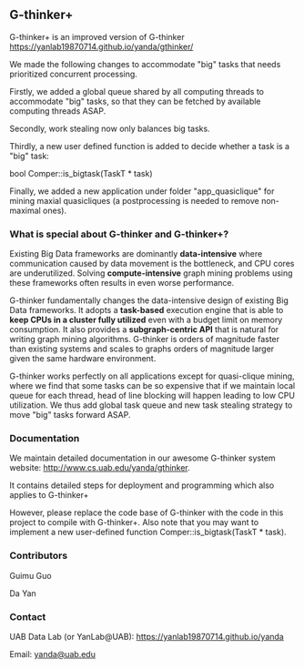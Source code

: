 ## G-thinker+
G-thinker+ is an improved version of G-thinker https://yanlab19870714.github.io/yanda/gthinker/

We made the following changes to accommodate "big" tasks that needs prioritized concurrent processing.

Firstly, we added a global queue shared by all computing threads to accommodate "big" tasks, so that they can be fetched by available computing threads ASAP.

Secondly, work stealing now only balances big tasks.

Thirdly, a new user defined function is added to decide whether a task is a "big" task:

bool Comper::is_bigtask(TaskT * task)

Finally, we added a new application under folder "app_quasiclique" for mining maxial quasicliques (a postprocessing is needed to remove non-maximal ones).

### What is special about G-thinker and G-thinker+?
Existing Big Data frameworks are dominantly **data-intensive** where communication caused by data movement is the bottleneck, and CPU cores are underutilized. Solving **compute-intensive** graph mining problems using these frameworks often results in even worse performance.

G-thinker fundamentally changes the data-intensive design of existing Big Data frameworks. It adopts a **task-based** execution engine that is able to **keep CPUs in a cluster fully utilized** even with a budget limit on memory consumption. It also provides a **subgraph-centric API** that is natural for writing graph mining algorithms. G-thinker is orders of magnitude faster than existing systems and scales to graphs orders of magnitude larger given the same hardware environment.

G-thinker works perfectly on all applications except for quasi-clique mining, where we find that some tasks can be so expensive that if we maintain local queue for each thread, head of line blocking will happen leading to low CPU utilization. We thus add global task queue and new task stealing strategy to move "big" tasks forward ASAP.

### Documentation
We maintain detailed documentation in our awesome G-thinker system website: http://www.cs.uab.edu/yanda/gthinker.

It contains detailed steps for deployment and programming which also applies to G-thinker+

However, please replace the code base of G-thinker with the code in this project to compile with G-thinker+. Also note that you may want to implement a new user-defined function Comper::is_bigtask(TaskT * task).

### Contributors
Guimu Guo

Da Yan

### Contact
UAB Data Lab (or YanLab@UAB): https://yanlab19870714.github.io/yanda

Email: yanda@uab.edu

